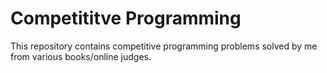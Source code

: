# Competititve Programming
This repository contains competitive programming problems solved by me from various books/online judges.
